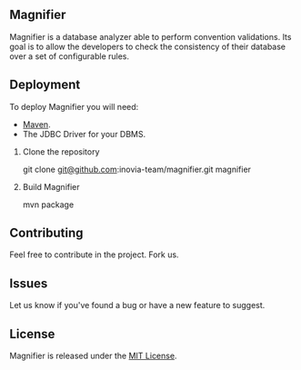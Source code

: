 ## Magnifier

Magnifier is a database analyzer able to perform convention validations. Its goal is to allow the developers to check the consistency of their database over a set of configurable rules. 

## Deployment

To deploy Magnifier you will need:
- [Maven](https://github.com/apache/maven).
- The JDBC Driver for your DBMS.

1. Clone the repository

	git clone git@github.com:inovia-team/magnifier.git magnifier
	
2. Build Magnifier

	mvn package

## Contributing

Feel free to contribute in the project. Fork us.

## Issues

Let us know if you've found a bug or have a new feature to suggest.

## License

Magnifier is released under the [MIT License](http://www.opensource.org/licenses/MIT).